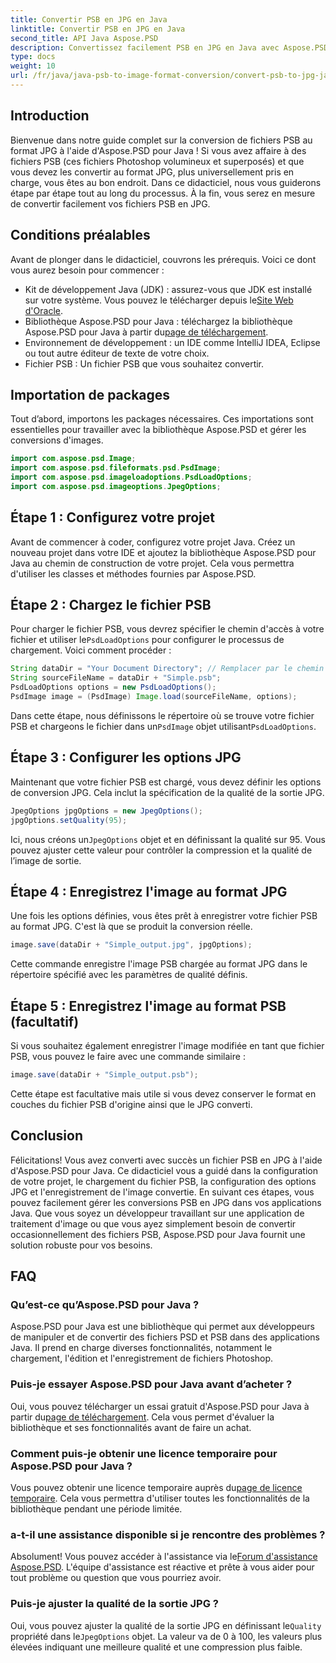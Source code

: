 ```yaml
---
title: Convertir PSB en JPG en Java
linktitle: Convertir PSB en JPG en Java
second_title: API Java Aspose.PSD
description: Convertissez facilement PSB en JPG en Java avec Aspose.PSD. Suivez notre guide détaillé pour des conversions d'images transparentes. Téléchargez, essayez et achetez Aspose.PSD.
type: docs
weight: 10
url: /fr/java/java-psb-to-image-format-conversion/convert-psb-to-jpg-java/
---
```

## Introduction
Bienvenue dans notre guide complet sur la conversion de fichiers PSB au format JPG à l'aide d'Aspose.PSD pour Java ! Si vous avez affaire à des fichiers PSB (ces fichiers Photoshop volumineux et superposés) et que vous devez les convertir au format JPG, plus universellement pris en charge, vous êtes au bon endroit. Dans ce didacticiel, nous vous guiderons étape par étape tout au long du processus. À la fin, vous serez en mesure de convertir facilement vos fichiers PSB en JPG.
## Conditions préalables
Avant de plonger dans le didacticiel, couvrons les prérequis. Voici ce dont vous aurez besoin pour commencer :
-  Kit de développement Java (JDK) : assurez-vous que JDK est installé sur votre système. Vous pouvez le télécharger depuis le[Site Web d'Oracle](https://www.oracle.com/java/technologies/javase-downloads.html).
-  Bibliothèque Aspose.PSD pour Java : téléchargez la bibliothèque Aspose.PSD pour Java à partir du[page de téléchargement](https://releases.aspose.com/psd/java/).
- Environnement de développement : un IDE comme IntelliJ IDEA, Eclipse ou tout autre éditeur de texte de votre choix.
- Fichier PSB : Un fichier PSB que vous souhaitez convertir.
## Importation de packages
Tout d’abord, importons les packages nécessaires. Ces importations sont essentielles pour travailler avec la bibliothèque Aspose.PSD et gérer les conversions d'images.
```java
import com.aspose.psd.Image;
import com.aspose.psd.fileformats.psd.PsdImage;
import com.aspose.psd.imageloadoptions.PsdLoadOptions;
import com.aspose.psd.imageoptions.JpegOptions;
```
## Étape 1 : Configurez votre projet
Avant de commencer à coder, configurez votre projet Java. Créez un nouveau projet dans votre IDE et ajoutez la bibliothèque Aspose.PSD pour Java au chemin de construction de votre projet. Cela vous permettra d'utiliser les classes et méthodes fournies par Aspose.PSD.
## Étape 2 : Chargez le fichier PSB
 Pour charger le fichier PSB, vous devrez spécifier le chemin d'accès à votre fichier et utiliser le`PsdLoadOptions` pour configurer le processus de chargement. Voici comment procéder :
```java
String dataDir = "Your Document Directory"; // Remplacer par le chemin de votre répertoire
String sourceFileName = dataDir + "Simple.psb";
PsdLoadOptions options = new PsdLoadOptions();
PsdImage image = (PsdImage) Image.load(sourceFileName, options);
```
 Dans cette étape, nous définissons le répertoire où se trouve votre fichier PSB et chargeons le fichier dans un`PsdImage` objet utilisant`PsdLoadOptions`.
## Étape 3 : Configurer les options JPG
Maintenant que votre fichier PSB est chargé, vous devez définir les options de conversion JPG. Cela inclut la spécification de la qualité de la sortie JPG.
```java
JpegOptions jpgOptions = new JpegOptions();
jpgOptions.setQuality(95);
```
Ici, nous créons un`JpegOptions` objet et en définissant la qualité sur 95. Vous pouvez ajuster cette valeur pour contrôler la compression et la qualité de l’image de sortie.
## Étape 4 : Enregistrez l'image au format JPG
Une fois les options définies, vous êtes prêt à enregistrer votre fichier PSB au format JPG. C'est là que se produit la conversion réelle.
```java
image.save(dataDir + "Simple_output.jpg", jpgOptions);
```
Cette commande enregistre l'image PSB chargée au format JPG dans le répertoire spécifié avec les paramètres de qualité définis.
## Étape 5 : Enregistrez l'image au format PSB (facultatif)
Si vous souhaitez également enregistrer l'image modifiée en tant que fichier PSB, vous pouvez le faire avec une commande similaire :
```java
image.save(dataDir + "Simple_output.psb");
```
Cette étape est facultative mais utile si vous devez conserver le format en couches du fichier PSB d'origine ainsi que le JPG converti.
## Conclusion
Félicitations! Vous avez converti avec succès un fichier PSB en JPG à l'aide d'Aspose.PSD pour Java. Ce didacticiel vous a guidé dans la configuration de votre projet, le chargement du fichier PSB, la configuration des options JPG et l'enregistrement de l'image convertie. En suivant ces étapes, vous pouvez facilement gérer les conversions PSB en JPG dans vos applications Java.
Que vous soyez un développeur travaillant sur une application de traitement d'image ou que vous ayez simplement besoin de convertir occasionnellement des fichiers PSB, Aspose.PSD pour Java fournit une solution robuste pour vos besoins.
## FAQ
### Qu’est-ce qu’Aspose.PSD pour Java ?
Aspose.PSD pour Java est une bibliothèque qui permet aux développeurs de manipuler et de convertir des fichiers PSD et PSB dans des applications Java. Il prend en charge diverses fonctionnalités, notamment le chargement, l'édition et l'enregistrement de fichiers Photoshop.
### Puis-je essayer Aspose.PSD pour Java avant d’acheter ?
 Oui, vous pouvez télécharger un essai gratuit d'Aspose.PSD pour Java à partir du[page de téléchargement](https://releases.aspose.com/). Cela vous permet d'évaluer la bibliothèque et ses fonctionnalités avant de faire un achat.
### Comment puis-je obtenir une licence temporaire pour Aspose.PSD pour Java ?
 Vous pouvez obtenir une licence temporaire auprès du[page de licence temporaire](https://purchase.aspose.com/temporary-license/). Cela vous permettra d'utiliser toutes les fonctionnalités de la bibliothèque pendant une période limitée.
### a-t-il une assistance disponible si je rencontre des problèmes ?
 Absolument! Vous pouvez accéder à l'assistance via le[Forum d'assistance Aspose.PSD](https://forum.aspose.com/c/psd/34). L'équipe d'assistance est réactive et prête à vous aider pour tout problème ou question que vous pourriez avoir.
### Puis-je ajuster la qualité de la sortie JPG ?
 Oui, vous pouvez ajuster la qualité de la sortie JPG en définissant le`Quality` propriété dans le`JpegOptions` objet. La valeur va de 0 à 100, les valeurs plus élevées indiquant une meilleure qualité et une compression plus faible.